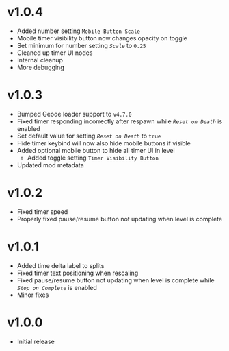# v1.0.4
- Added number setting `Mobile Button Scale`
- Mobile timer visibility button now changes opacity on toggle
- Set minimum for number setting *`Scale`* to `0.25`
- Cleaned up timer UI nodes
- Internal cleanup
- More debugging

# v1.0.3
- Bumped Geode loader support to `v4.7.0`
- Fixed timer responding incorrectly after respawn while *`Reset on Death`* is enabled
- Set default value for setting *`Reset on Death`* to `true`
- Hide timer keybind will now also hide mobile buttons if visible
- Added optional mobile button to hide all timer UI in level
  - Added toggle setting `Timer Visibility Button`
- Updated mod metadata

# v1.0.2
- Fixed timer speed
- Properly fixed pause/resume button not updating when level is complete

# v1.0.1
- Added time delta label to splits
- Fixed timer text positioning when rescaling
- Fixed pause/resume button not updating when level is complete while *`Stop on Complete`* is enabled
- Minor fixes

# v1.0.0
- Initial release